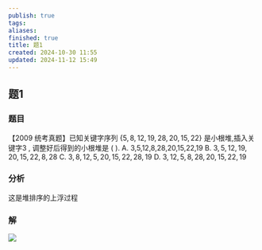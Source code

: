 ```yaml
---
publish: true
tags: 
aliases: 
finished: true
title: 题1
created: 2024-10-30 11:55
updated: 2024-11-12 15:49
---
```

## 题1
### 题目
【2009 统考真题】已知关键字序列 $\{ 5,8,{12},{19},{28},{20},{15},{22}\}$ 是小根堆,插入关键字3 , 调整好后得到的小根堆是 ( ).
A. 3,5,12,8,28,20,15,22,19 
B. $3,5,{12},{19},{20},{15},{22},8,{28}$
C. $3,8,{12},5,{20},{15},{22},{28},{19}$ 
D. $3,{12},5,8,{28},{20},{15},{22},{19}$
### 分析
这是堆排序的上浮过程
### 解
![](https://img.hwenyi.live/202411130000103.webp)